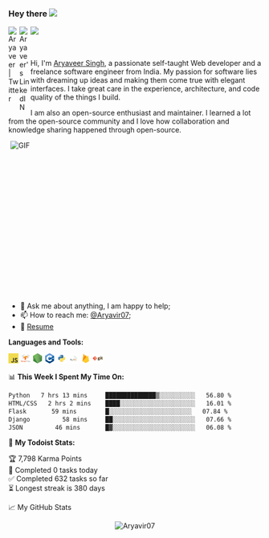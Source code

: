 ### Hey there <img src="https://media.giphy.com/media/hvRJCLFzcasrR4ia7z/giphy.gif" width="25px">
<a href="https://twitter.com/roswell0007">
  <img align="left" alt="Aryaveer | Twitter" width="22px" src="https://raw.githubusercontent.com/peterthehan/peterthehan/master/assets/twitter.svg" />
</a>
<a href="https://www.linkedin.com/in/aryavir07/">
  <img align="left" alt="Aryaveer's LinkedIN" width="22px" src="https://raw.githubusercontent.com/peterthehan/peterthehan/master/assets/linkedin.svg" />
</a>

![](https://visitor-badge.glitch.me/badge?page_id=Aryavir07.Aryavir07)

<br />

Hi, I'm [Aryaveer Singh](https://aryaveer.herokuapp.com/), a passionate self-taught Web developer and a freelance software engineer from India. My passion for software lies with dreaming up ideas and making them come true with elegant interfaces. I take great care in the experience, architecture, and code quality of the things I build.

I am also an open-source enthusiast and maintainer. I learned a lot from the open-source community and I love how collaboration and knowledge sharing happened through open-source.


  <img align="right" alt="GIF" src="https://github.com/abhisheknaiidu/abhisheknaiidu/blob/master/code.gif?raw=true" width="500" height="320" />
  
- 💬 Ask me about anything, I am happy to help;
- 📫 How to reach me: [@Aryavir07](https://www.linkedin.com/in/aryavir07/);
- 📝 [Resume](https://drive.google.com/file/d/1D8hZHhIhUHO4f7mI5kPGzTErraqVZPIn/view)

**Languages and Tools:**  

<code><img height="20" src="https://raw.githubusercontent.com/github/explore/80688e429a7d4ef2fca1e82350fe8e3517d3494d/topics/javascript/javascript.png"></code>
<code><img height="20" src="https://raw.githubusercontent.com/github/explore/5c058a388828bb5fde0bcafd4bc867b5bb3f26f3/topics/tensorflow/tensorflow.png"></code>
<code><img height="20" src="https://raw.githubusercontent.com/github/explore/80688e429a7d4ef2fca1e82350fe8e3517d3494d/topics/nodejs/nodejs.png"></code>
<code><img height="20" src="https://raw.githubusercontent.com/github/explore/80688e429a7d4ef2fca1e82350fe8e3517d3494d/topics/cpp/cpp.png"></code>
<code><img height="20" src="https://raw.githubusercontent.com/github/explore/80688e429a7d4ef2fca1e82350fe8e3517d3494d/topics/python/python.png"></code>
<code><img height="20" src="https://raw.githubusercontent.com/github/explore/80688e429a7d4ef2fca1e82350fe8e3517d3494d/topics/mysql/mysql.png"></code>
<code><img height="20" src="https://raw.githubusercontent.com/github/explore/80688e429a7d4ef2fca1e82350fe8e3517d3494d/topics/firebase/firebase.png"></code>
<code><img height="20" src="https://raw.githubusercontent.com/github/explore/80688e429a7d4ef2fca1e82350fe8e3517d3494d/topics/git/git.png"></code>

📊 **This Week I Spent My Time On:**
<!--START_SECTION:waka-->
```text
Python   7 hrs 13 mins     ██████████████▒░░░░░░░░░░   56.80 % 
HTML/CSS   2 hrs 2 mins    ████░░░░░░░░░░░░░░░░░░░░░   16.01 % 
Flask       59 mins        █░░░░░░░░░░░░░░░░░░░░░░░   07.84 % 
Django         58 mins     ██░░░░░░░░░░░░░░░░░░░░░░░   07.66 % 
JSON         46 mins       █▓░░░░░░░░░░░░░░░░░░░░░░░   06.08 % 
```
<!--END_SECTION:waka-->


🚧 **My Todoist Stats:**
<!-- TODO-IST:START -->
🏆  7,798 Karma Points           
🌸  Completed 0 tasks today           
✅  Completed 632 tasks so far           
⏳  Longest streak is 380 days
<!-- TODO-IST:END -->

📈 My GitHub Stats

<p align="center"> <img src="https://github-readme-stats.vercel.app/api?username=Aryavir07&show_icons=true&theme=gotham" alt="Aryavir07" />




